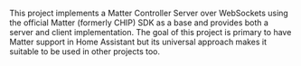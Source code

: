 This project implements a Matter Controller Server over WebSockets using the official Matter (formerly CHIP) SDK as a base and provides both a server and client implementation. The goal of this project is primary to have Matter support in Home Assistant but its universal approach makes it suitable to be used in other projects too.
